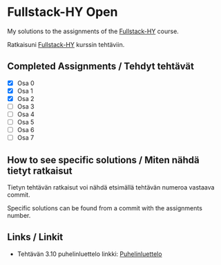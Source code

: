 # Fullstack-HY Open

My solutions to the assignments of the [Fullstack-HY](https://fullstack-hy.github.io/) course.

Ratkaisuni [Fullstack-HY](https://fullstack-hy.github.io/) kurssin tehtäviin.

## Completed Assignments / Tehdyt tehtävät

-   [x] Osa 0
-   [x] Osa 1
-   [x] Osa 2
-   [ ] Osa 3
-   [ ] Osa 4
-   [ ] Osa 5
-   [ ] Osa 6
-   [ ] Osa 7

## How to see specific solutions / Miten nähdä tietyt ratkaisut

Tietyn tehtävän ratkaisut voi nähdä etsimällä tehtävän numeroa vastaava commit.

Specific solutions can be found from a commit with the assignments number.

## Links / Linkit

-   Tehtävän 3.10 puhelinluettelo linkki: [Puhelinluettelo](https://puhelinluettelo-2t4l.onrender.com/index.html)
